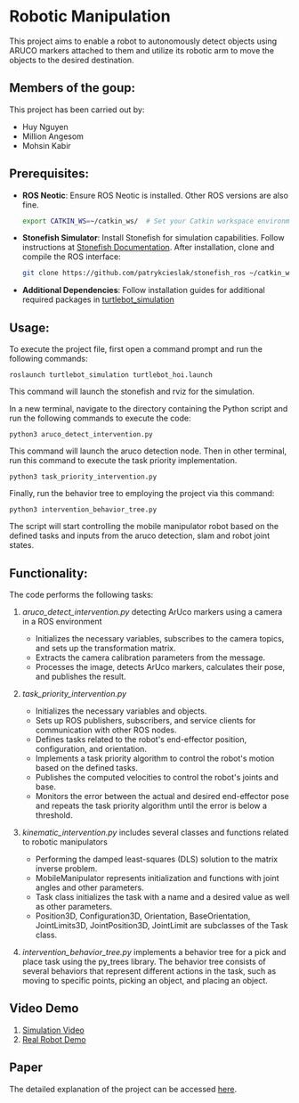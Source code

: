 # Robotic Manipulation

This project aims to enable a robot to autonomously detect objects using ARUCO markers attached to them and utilize its robotic arm to move the objects to the desired destination.

## Members of the goup:

This project has been carried out by:

* Huy Nguyen
* Million Angesom
* Mohsin Kabir

## Prerequisites:
- **ROS Neotic**: Ensure ROS Neotic is installed. Other ROS versions are also fine.
    ```bash
    export CATKIN_WS=~/catkin_ws/  # Set your Catkin workspace environment variable appropriately.
    ```
- **Stonefish Simulator**: Install Stonefish for simulation capabilities. Follow instructions at [Stonefish Documentation](https://stonefish.readthedocs.io/en/latest/install.html). After installation, clone and compile the ROS interface:
    ```bash
    git clone https://github.com/patrykcieslak/stonefish_ros ~/catkin_ws/src/
    ```
- **Additional Dependencies**: Follow installation guides for additional required packages in [turtlebot_simulation](https://bitbucket.org/udg_cirs/turtlebot_simulation/src/master/)
## Usage:

To execute the project file, first open a command prompt and run the following commands:


```roslaunch turtlebot_simulation turtlebot_hoi.launch```

This command will launch the stonefish and rviz for the simulation.

In a new terminal, navigate to the directory containing the Python script and run the following commands to execute the code:

```python3 aruco_detect_intervention.py```

This command will launch the aruco detection node. Then in other terminal, run this command to execute the task priority implementation.

```python3 task_priority_intervention.py```

Finally, run the behavior tree to employing the project via this command:

```python3 intervention_behavior_tree.py```

The script will start controlling the mobile manipulator robot based on the defined tasks and inputs from the aruco detection, slam and robot joint states.

## Functionality:
The code performs the following tasks:
1. *aruco_detect_intervention.py*  detecting ArUco markers using a camera in a ROS environment
    * Initializes the necessary variables, subscribes to the camera topics, and sets up the transformation matrix.
    * Extracts the camera calibration parameters from the message.
    * Processes the image, detects ArUco markers, calculates their pose, and publishes the result.

2. *task_priority_intervention.py* 
    * Initializes the necessary variables and objects.
    * Sets up ROS publishers, subscribers, and service clients for communication with other ROS nodes.
    * Defines tasks related to the robot's end-effector position, configuration, and orientation.
    * Implements a task priority algorithm to control the robot's motion based on the defined tasks.
    * Publishes the computed velocities to control the robot's joints and base.
    * Monitors the error between the actual and desired end-effector pose and repeats the task priority algorithm until the error is below a threshold.

3. *kinematic_intervention.py* includes several classes and functions related to robotic manipulators
    * Performing the damped least-squares (DLS) solution to the matrix inverse problem.
    * MobileManipulator represents initialization and functions with joint angles and other parameters.
    * Task class initializes the task with a name and a desired value as well as other parameters.
    * Position3D, Configuration3D, Orientation, BaseOrientation, JointLimits3D, JointPosition3D, JointLimit are subclasses of the Task class.

4. *intervention_behavior_tree.py* implements a behavior tree for a pick and place task using the py_trees library. The behavior tree consists of several behaviors that represent different actions in the task, such as moving to specific points, picking an object, and placing an object.



## Video Demo
1. [Simulation Video](https://youtu.be/Saj-s225QKM)
2. [Real Robot Demo](https://youtu.be/9XrvEi3ctUM)

## Paper
The detailed explanation of the project can be accessed [here](https://drive.google.com/file/d/1u_HrG6zydMFLi4N6jeNkmE1jlnZOX5m7/view).